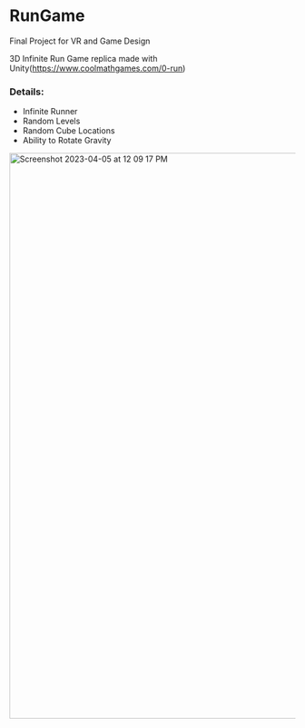 # RunGame
Final Project for VR and Game Design

3D Infinite Run Game replica made with Unity(https://www.coolmathgames.com/0-run)

### Details:
* Infinite Runner
* Random Levels
* Random Cube Locations
* Ability to Rotate Gravity


<img width="997" alt="Screenshot 2023-04-05 at 12 09 17 PM" src="https://user-images.githubusercontent.com/94499114/230144290-395806e2-d16b-4580-852e-aa613a5b35e4.png">
